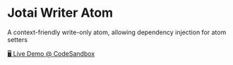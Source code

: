 # Jotai Writer Atom

A context-friendly write-only atom, allowing dependency injection for atom setters

[🖥️ Live Demo @ CodeSandbox][live_demo]

[live_demo]: https://codesandbox.io/s/github/hd-o/coding-challenge/tree/main/jotai-writer-atom
